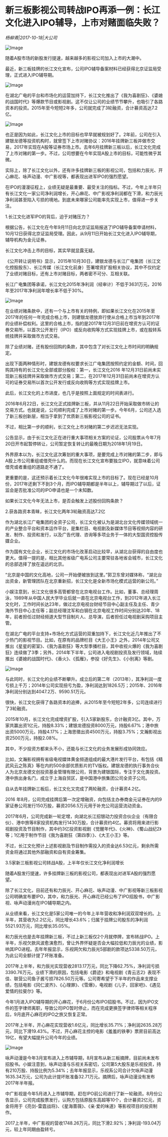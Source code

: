 # 新三板影视公司转战IPO再添一例：长江文化进入IPO辅导，上市对赌面临失败？

*杨柳青|2017-10-18|大公司*

![Image](http://static.ylzbl.com/uploads/ueditor/php/upload/image/20171019/1508387757412643.jpeg)

随着A股市场的新股发行提速，越来越多的影视公司加入上市的大潮中。

最近，新三板挂牌的长江文化宣布，公司IPO辅导备案材料已经获得北京证监局受理，正式进入IPO辅导期。

![Image](http://p3.pstatp.com/large/4022000007dce997f83f)

在湖北广电的平台和市场化的运营加持下，长江文化推出了《我为喜剧狂》、《婆媳的战国时代》等爆款节目或影视剧。这不仅让公司的业绩节节攀升，也吸引了各路资本的投资。2015年至今短短2年多，公司就完成了3轮融资，合计募资高达7.2亿。

![Image](http://p3.pstatp.com/large/401f00021ce8818d102a)

也正是因为如此，长江文化上市的目标也早早就被规划好了。2年前，公司在引入建银龙德等投资机构时，就曾签下上市对赌协议：2016年挂牌新三板并做市交易，2017年实现在A股等证券市场上市。去年6月挂牌新三板以后，长江文化完成了上市对赌的第一步。不过，公司想要在今年实现A股上市的目标，可能性微乎其微。

实际上，除了长江文化以外，还有许多挂牌新三板的影视公司，包括和力辰光、开心麻花、咏声动漫、中广影视等，都表现出进军IPO的强烈愿望。

在IPO的漫漫征程上，业绩无疑是最重要、最受关注的指标。不过，今年上半年只有长江文化一家公司净利润增长，开心麻花、中广影视净利润都在下滑，和力辰光净利润甚至陷入亏损的境地。到底未来哪家公司能率先实现上市，值得进一步关注。

1.长江文化进军IPO的背后，迫于对赌压力？

根据公告，长江文化在今年9月11日向北京证监局报送了IPO辅导备案申请材料，10月12日获得北京证监局受理。因此，从9月11日开始长江文化进入IPO辅导期，辅导机构为金元证券。

长江文化冲击上市的目标，其实早就显露无疑。

《公开转让说明书》显示，2015年10月30日，建银龙德与长江广电集团（长江文化控股股东）、长江传媒（长江文化前身）签署增资扩股相关协议，其中不仅约定了业绩对赌目标，还有上市对赌目标，两者密不可分、互相关联。

长江广电集团等承诺，长江文化2015年净利润（经审计）不低于3631万元，2016年至2017年净利润年增长率不低于30%。

![Image](http://p1.pstatp.com/large/401c000238a7efb01eaf)

在业绩对赌条款中，还有一个与上市有关的特例，即如果长江文化在2015年至2017年的任何一年完成合格上市，则建银龙德放弃行使从合格上市当年到2017年的业绩补偿权利。这里的合格上市，指的是2017年12月31日前在增资方认可的证券交易所，以首次公开发行（IPO）或反向收购等方式实现挂牌上市，或在股转系统挂牌并采取做市方式交易。

除了业绩对赌，还有股份回购的条款，其中包含了对长江文化上市时间的明确规定。

出现下面两种情形时，建银龙德有权要求长江广电集团按照约定的金额、时间，回购其持有的长江文化全部或部分股权：第一，长江文化2016 年12月31日前尚未实现新三板挂牌并采取做市方式交易；第二，在2017年12月31日前尚未在增资方认可的证券交易所以首次公开发行或反向收购等方式实现挂牌上市。

此后，长江文化的上市进度，也几乎是按照上面规定的时间表进行。

2016年6月22日，长江文化正式挂牌新三板，并从11月22日开始采取做市转让的交易方式。也就是说，公司顺利完成了上市对赌的第一步。今年6月，公司还入选了新三板创新层，相当于拿到了优质新三板影视公司的证书。

不过，相比第一步的顺利，长江文化上市对赌的第二步迟迟无法实现。

公告显示，由于长江文化正在进行重大事项相关方案的论证，公司股票从今年7月20日开市起暂停转让，公司暂定恢复转让的最晚日期为2018年1月19日。

外界原本以为，长江文化这次筹划的重大事项，是要完成上市对赌的第二步，即与A股上市公司重组或借壳什么的。而现在长江文化宣布要独立IPO，就意味着公司借壳或者重组的道路走不通了。

更重要的是，这还预示着长江文化今年很难实现上市的目标了。现在已经是10月份，2017年还剩下不到3个月，而IPO辅导期都是半年以上，辅导期过了以后，证监会是否批准公司的IPO申请也是一个未知数。

如果长江文化今年无法上市，是否会触发上述股份回购条款？

2.获各路资本青睐，长江文化两年3轮融资高达7.2亿

作为湖北长江广电集团的全资子公司，长江文化被认为是湖北台文化传媒领域统一的产业整合平台和资本运作平台，是集栏目、电视剧及新媒体节目等视频内容的研发、制作、投资和发行，以及广告代理、咨询等多项业务于一体的大型国资控股传媒企业。

作为国有文化企业，长江文化的市场化改革启动比较早，从湖北台获得的自由度也更大。值得一提的是，相比其他省级广电系公司主要常驻各地省会城市，长江文化的总部选择了放在遥远的北京。

“北京是中国的文化高地，公司一开始便被放到这里。”郭卫东曾对媒体称，“湖北台出资金，新管理团队在北京重新招，长江文化是全新市场化模式运营的新公司。”

小娱注意到，长江文化很多高管都曾在北京电视台工作。比如，董事、总经理周泳，1989年从中国人民大学毕业后就一直在北京电视台工作，到2012年进入长江文化时，工作时间长达23年，做过北京电视台财经节目中心副主任及主任、青少海外节目中心主任等；副总经理沈军和白钢在北京电视工作时间分别达20年、18年，前者担任过财经频道大型节目制片人、总导演，后者担任过电视剧采购项目主管。

在湖北广电的平台支持+市场化方式运营的双重加持下，长江文化近几年推出了不少热门的影视节目。比如，在原有的品牌栏目《大王小王》之外，2014年公司又推出《星星的密室》、《我为喜剧狂》等大型季播栏目，其中收视火爆的《我为喜剧狂》连续做了3季；另外，2014年下半年，公司进入电视剧投资及发行领域，陆续推出《婆媳的战国时代》、《香火》、《孤雁》，参投《好先生》、《小别离》等剧。

![Image](http://p3.pstatp.com/large/4020000213be12d21de6)

与此同时，长江文化的业绩不断攀升。成立后的第二年（2013年），其净利润一度亏损上千万；2014年公司实现扭亏为盈，净利润达到1826.5万；2015年、2016年净利润分别达到4047.2万、9590.51万元。

很快，长江文化获得了各路资本的追捧，从2015年至今短短2年多，公司连续进行了3轮融资。

2015年10月，长江文化完成增资扩股，引入5家新股东，合计融资3亿。其中，万家共赢出资1亿元，持股8.33%；建银龙德投资8000万元，持股6.67%；港中旅出资5000万元，持股4.17%；上海思徵出资4500万元，持股3.75%；文瀚影视出资2500万元，持股2.08%。

其中，不少投资方都来头不小，还能与长江文化的业务发展形成协同效应。

比如，文瀚影视拥有省级电视媒体黄金频道组成的最大港片发行平台，有包括《精武风云之陈真》等在内的500余部优质影片的TV版权。建银龙德的执行事务合伙人为北京龙德文创投资基金管理有限公司，背景为建银国际，专注于文化类投资。港中旅出身名门，成立于上海自贸区，是中国港中旅集团公司全资子公司。

自从去年挂牌新三板后，长江文化又完成了两轮融资，合计募资4.2亿。

2016 年8月，公司完成挂牌后第一次定增融资，向包括主办券商金元证券在内的9家证券公司发行150万股，募资2056.5万元用于补充公司运营流动资金。

2017年6月，公司完成新一轮定增，向湖北长江招银动力投资合伙企业（有限合伙）、港中旅等8家投资机构发行1430万股，合计募资约4亿。募资将用来进行影视剧投资及节目制作，其中约3亿投资影视剧《觉醒年代》、《火神》、《蜀山战纪2》等；1亿用于制作节目《我为喜剧狂（第四季）》、《大王小王》等。

不过，长江文化预计上述影视剧及节目制作需投入的资金达6.53亿元，剩余所需资金将通过其他外部融资和自有资金筹集。

3.5家新三板影视公司转战A股，上半年仅长江文化净利润增长

随着A股发行提速，许多挂牌新三板的影视公司，都表现出对进军A股的强烈愿望。

除了长江文化，目前还有和力辰光、开心麻花、咏声动漫、中广影视等新三板影视公司明确宣布要IPO，其中，和力辰光、开心麻花已经公布了IPO招股书，中广影视、咏声动漫尚在IPO辅导期之内。

从业绩来看，长江文化是5家公司唯一的今年上半年营收和净利润双双增长的。上半年，其营收为2.2亿元，同比增长43.6%；归属于挂牌公司股东的净利润5521.93万元，同比增长35.05%。

和力辰光也是去年挂牌新三板，不过上新三板仅2个月就停牌，宣布转战IPO。上半年，乐视欠款风波愈演愈烈，曾让外界怀疑是否会大幅拉低和力辰光的业绩，影响其IPO进程。去年年报显示，乐视网欠和力辰光5部剧的款项达5338.50万元，为此公司全额计提了坏账准备。

2017年上半年，和力辰光实现营收2813.17万元，同比下降62.75%，净利润亏损3390.76万元。业绩下滑的原因，包括电影《爵迹》和电视剧《青云志2》表现不佳、联营公司鱼子酱亏损7826.50万元等。公司寄希望于下半年的作品来支撑业绩，包括电影《冈仁波齐》、《心理罪》、《雪爆》，电视剧《儿子，回家吧》、《遇见爱情的拉斐尔》等。

今年1月进入IPO辅导期的开心麻花，于6月份公布IPO招股书。不过，因为IPO文件的签字律师离职，导致公司IPO暂时停止，而在完成更换签字律师等相关程序后，9月底开心麻花的IPO之旅又恢复正常。

2017年上半年，开心麻花实现营收1.6亿元，同比增长35.71%；净利润2635.28万元，同比下滑19.43%。不过，开心麻花主控的电影《羞羞的铁拳》票房目前高达19亿，有望大幅提升公司今年的业绩。

![Image](http://p3.pstatp.com/large/401c000238a9e67bfd0f)

咏声动漫是今年3月宣布进入上市辅导期，8月宣布从新三板摘牌，目前尚未发布招股书。小娱注意到，咏声动漫与乐视关系密切，公司第5大股东是乐视投资，持有210万股、持股比例为5.34%；去年年报显示，乐视系公司合计欠咏声动漫1635.34万元，公司为此计提坏账准备32.71万元。摘牌后，咏声动漫没有发布2017年半年报。

中广影视是今年5月进入上市辅导期，赶在IPO前公司进行了新一轮融资。8月份公告显示，公司完成股票发行，认购方包括原股东高超等10个，合计募资2亿元，资金将用于《亮剑-雷霆战将》、《星海蔷薇》、《亲·爱的味道》等影视项目的投资制作。

2017上半年，中广影视的营收1748.26万元，同比下滑2.92%；净利润-193.04万元，较上年同期由盈转亏。

